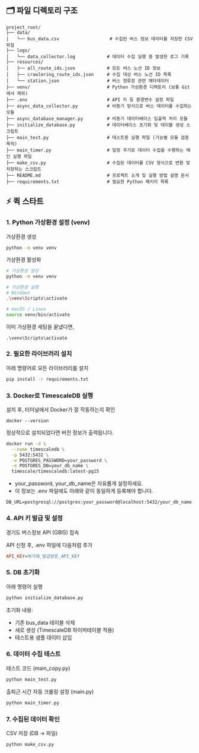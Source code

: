 ## 🗂️ 파일 디렉토리 구조
```
project_root/
├── data/
│   └── bus_data.csv                   # 수집된 버스 정보 데이터를 저장한 CSV 파일
├── logs/
│   └── data_collector.log            # 데이터 수집 실행 중 발생한 로그 기록
├── resources/
│   ├── all_route_ids.json            # 모든 버스 노선 ID 정보
│   ├── crawlering_route_ids.json     # 수집 대상 버스 노선 ID 목록
│   └── station.json                  # 버스 정류장 관련 메타데이터
├── venv/                             # Python 가상환경 디렉토리 (보통 Git에서 제외)
├── .env                              # API 키 등 환경변수 설정 파일
├── async_data_collector.py           # 비동기 방식으로 버스 데이터를 수집하는 모듈
├── async_database_manager.py         # 비동기 데이터베이스 입출력 처리 모듈
├── initialize_database.py            # 데이터베이스 초기화 및 테이블 생성 스크립트
├── main_test.py                      # 테스트용 실행 파일 (기능별 모듈 검증 목적)
├── main_timer.py                     # 일정 주기로 데이터 수집을 수행하는 메인 실행 파일
├── make_csv.py                       # 수집된 데이터를 CSV 형식으로 변환 및 저장하는 스크립트
├── README.md                         # 프로젝트 소개 및 실행 방법 설명 문서
├── requirements.txt                  # 필요한 Python 패키지 목록
```

## ⚡ 퀵 스타트
### 1. Python 가상환경 설정 (venv)
가상환경 생성

```bash
python -m venv venv
```
가상환경 활성화

```bash
# 가상환경 생성
python -m venv venv

# 가상환경 실행
# Windows
.\venv\Scripts\activate

# macOS / Linux
source venv/bin/activate
```
이미 가상환경 세팅을 끝냈다면,
```
.\venv\Scripts\activate
```

### 2. 필요한 라이브러리 설치
아래 명령어로 모든 라이브러리를 설치

```bash
pip install -r requirements.txt
```

### 3. Docker로 TimescaleDB 실행
설치 후, 터미널에서 Docker가 잘 작동하는지 확인
```
docker --version
```
정상적으로 설치되었다면 버전 정보가 출력됩니다.

```bash
docker run -d \
  --name timescaledb \
  -p 5432:5432 \
  -e POSTGRES_PASSWORD=your_password \
  -e POSTGRES_DB=your_db_name \
  timescale/timescaledb:latest-pg15
```
- your_password, your_db_name은 자유롭게 설정하세요.
- 이 정보는 .env 파일에도 아래와 같이 동일하게 등록해야 합니다.
```
DB_URL=postgresql://postgres:your_password@localhost:5432/your_db_name
```


### 4. API 키 발급 및 설정
경기도 버스정보 API (GBIS) 접속

API 신청 후, .env 파일에 다음처럼 추가

```ini
API_KEY=여기에_발급받은_API_KEY
```

### 5. DB 초기화
아래 명령어 실행

```bash
python initialize_database.py
```
초기화 내용:
- 기존 bus_data 테이블 삭제
- 새로 생성 (TimescaleDB 하이퍼테이블 적용)
- 테스트용 샘플 데이터 삽입

### 6. 데이터 수집 테스트
테스트 코드 (main_copy.py)

```bash
python main_test.py
```
출퇴근 시간 자동 크롤링 설정 (main.py)

```bash
python main_timer.py
```

### 7. 수집된 데이터 확인
CSV 저장 (DB → 파일)

```bash
python make_csv.py
```
